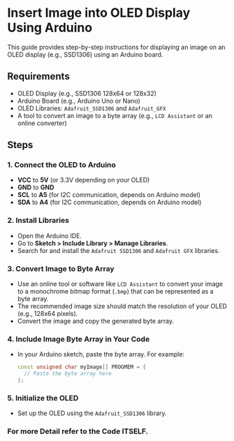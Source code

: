 # Insert Image into OLED Display Using Arduino

This guide provides step-by-step instructions for displaying an image on an OLED display (e.g., SSD1306) using an Arduino board.

## Requirements
- OLED Display (e.g., SSD1306 128x64 or 128x32)
- Arduino Board (e.g., Arduino Uno or Nano)
- OLED Libraries: `Adafruit_SSD1306` and `Adafruit_GFX`
- A tool to convert an image to a byte array (e.g., `LCD Assistant` or an online converter)

## Steps

### 1. Connect the OLED to Arduino
- **VCC** to **5V** (or 3.3V depending on your OLED)
- **GND** to **GND**
- **SCL** to **A5** (for I2C communication, depends on Arduino model)
- **SDA** to **A4** (for I2C communication, depends on Arduino model)

### 2. Install Libraries
- Open the Arduino IDE.
- Go to **Sketch > Include Library > Manage Libraries**.
- Search for and install the `Adafruit SSD1306` and `Adafruit GFX` libraries.

### 3. Convert Image to Byte Array
- Use an online tool or software like `LCD Assistant` to convert your image to a monochrome bitmap format (`.bmp`) that can be represented as a byte array.
- The recommended image size should match the resolution of your OLED (e.g., 128x64 pixels).
- Convert the image and copy the generated byte array.

### 4. Include Image Byte Array in Your Code
- In your Arduino sketch, paste the byte array. For example:
  ```cpp
  const unsigned char myImage[] PROGMEM = {
    // Paste the byte array here
  };

### 5. Initialize the OLED

- Set up the OLED using the `Adafruit_SSD1306` library.
  
### For more Detail refer to the Code ITSELF.
